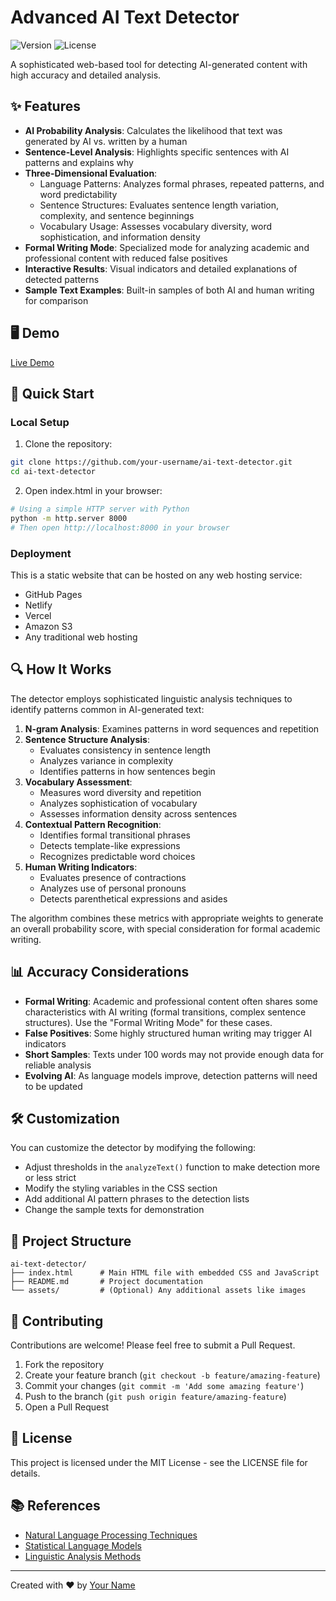 # Advanced AI Text Detector

![Version](https://img.shields.io/badge/version-3.0-blue)
![License](https://img.shields.io/badge/license-MIT-green)

A sophisticated web-based tool for detecting AI-generated content with high accuracy and detailed analysis.

## ✨ Features

- **AI Probability Analysis**: Calculates the likelihood that text was generated by AI vs. written by a human
- **Sentence-Level Analysis**: Highlights specific sentences with AI patterns and explains why
- **Three-Dimensional Evaluation**:
  - Language Patterns: Analyzes formal phrases, repeated patterns, and word predictability
  - Sentence Structures: Evaluates sentence length variation, complexity, and sentence beginnings
  - Vocabulary Usage: Assesses vocabulary diversity, word sophistication, and information density
- **Formal Writing Mode**: Specialized mode for analyzing academic and professional content with reduced false positives
- **Interactive Results**: Visual indicators and detailed explanations of detected patterns
- **Sample Text Examples**: Built-in samples of both AI and human writing for comparison

## 🖥️ Demo

[Live Demo](https://checkai.info)



## 🚀 Quick Start

### Local Setup

1. Clone the repository:
```bash
git clone https://github.com/your-username/ai-text-detector.git
cd ai-text-detector
```

2. Open index.html in your browser:
```bash
# Using a simple HTTP server with Python
python -m http.server 8000
# Then open http://localhost:8000 in your browser
```

### Deployment

This is a static website that can be hosted on any web hosting service:

- GitHub Pages
- Netlify
- Vercel
- Amazon S3
- Any traditional web hosting

## 🔍 How It Works

The detector employs sophisticated linguistic analysis techniques to identify patterns common in AI-generated text:

1. **N-gram Analysis**: Examines patterns in word sequences and repetition
2. **Sentence Structure Analysis**: 
   - Evaluates consistency in sentence length
   - Analyzes variance in complexity
   - Identifies patterns in how sentences begin
3. **Vocabulary Assessment**:
   - Measures word diversity and repetition
   - Analyzes sophistication of vocabulary
   - Assesses information density across sentences
4. **Contextual Pattern Recognition**:
   - Identifies formal transitional phrases
   - Detects template-like expressions
   - Recognizes predictable word choices
5. **Human Writing Indicators**:
   - Evaluates presence of contractions
   - Analyzes use of personal pronouns
   - Detects parenthetical expressions and asides

The algorithm combines these metrics with appropriate weights to generate an overall probability score, with special consideration for formal academic writing.

## 📊 Accuracy Considerations

- **Formal Writing**: Academic and professional content often shares some characteristics with AI writing (formal transitions, complex sentence structures). Use the "Formal Writing Mode" for these cases.
- **False Positives**: Some highly structured human writing may trigger AI indicators
- **Short Samples**: Texts under 100 words may not provide enough data for reliable analysis
- **Evolving AI**: As language models improve, detection patterns will need to be updated

## 🛠️ Customization

You can customize the detector by modifying the following:

- Adjust thresholds in the `analyzeText()` function to make detection more or less strict
- Modify the styling variables in the CSS section
- Add additional AI pattern phrases to the detection lists
- Change the sample texts for demonstration

## 📂 Project Structure

```
ai-text-detector/
├── index.html      # Main HTML file with embedded CSS and JavaScript
├── README.md       # Project documentation
└── assets/         # (Optional) Any additional assets like images
```

## 🤝 Contributing

Contributions are welcome! Please feel free to submit a Pull Request.

1. Fork the repository
2. Create your feature branch (`git checkout -b feature/amazing-feature`)
3. Commit your changes (`git commit -m 'Add some amazing feature'`)
4. Push to the branch (`git push origin feature/amazing-feature`)
5. Open a Pull Request

## 📝 License

This project is licensed under the MIT License - see the LICENSE file for details.

## 📚 References

- [Natural Language Processing Techniques](https://en.wikipedia.org/wiki/Natural_language_processing)
- [Statistical Language Models](https://en.wikipedia.org/wiki/Language_model)
- [Linguistic Analysis Methods](https://en.wikipedia.org/wiki/Linguistic_analysis)

---

Created with ❤️ by [Your Name](https://github.com/your-username)
